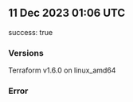 ## 11 Dec 2023 01:06 UTC

success: true

### Versions

Terraform v1.6.0 on linux_amd64

### Error



